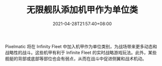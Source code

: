 ﻿---
title: "无限舰队添加机甲作为单位类"
date: 2021-04-28T21:57:40+08:00
lastmod: 2021-04-28T16:45:40+08:00
draft: false
authors: ["Alarice"]
description: "Pixelmatic 将在 Infinity Fleet 中加入机甲作为单位类别，为战场带来更多动态和战略性的战斗。这些机甲有利于 Infinite Fleet 的实时战略游戏玩法。此外，某些舰艇的背部或底部等部位也会有弱点，从而在战斗中促进侧翼和战术机动。"
featuredImage: "infinite-fleet-adding-mechs-as-unit-class.png"
tags: ["Virtual World","虚拟世界","Play to Earn"]
categories: ["news"]
news: ["虚拟世界"]
weight: 
lightgallery: true
pinned: false
recommend: false
recommend1: false
---

Pixelmatic 将在 Infinity Fleet 中加入机甲作为单位类别，为战场带来更多动态和战略性的战斗。这些机甲有利于 Infinite Fleet 的实时战略游戏玩法。此外，某些舰艇的背部或底部等部位也会有弱点，从而在战斗中促进侧翼和战术机动。

<!--more-->

